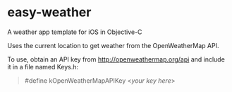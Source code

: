 # easy-weather
A weather app template for iOS in Objective-C

Uses the current location to get weather from the OpenWeatherMap API.

To use, obtain an API key from http://openweathermap.org/api and include it in a file named Keys.h:
>#define kOpenWeatherMapAPIKey \<*your key here*\>
